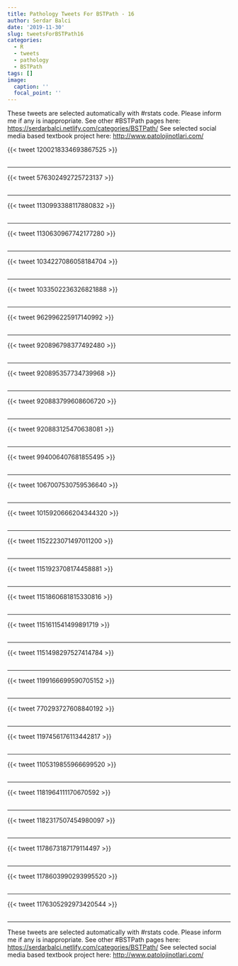 ```yaml
---
title: Pathology Tweets For BSTPath - 16
author: Serdar Balci
date: '2019-11-30'
slug: tweetsForBSTPath16
categories:
  - R
  - tweets
  - pathology
  - BSTPath
tags: []
image:
  caption: ''
  focal_point: ''
---
```



These tweets are selected automatically with #rstats code. Please inform me if any is inappropriate.
See other #BSTPath pages here: https://serdarbalci.netlify.com/categories/BSTPath/ 
See selected social media based textbook project here: http://www.patolojinotlari.com/

{{< tweet 1200218334693867525 >}}
<br>
<br>
<hr>
{{< tweet 576302492725723137 >}}
<br>
<br>
<hr>
{{< tweet 1130993388117880832 >}}
<br>
<br>
<hr>
{{< tweet 1130630967742177280 >}}
<br>
<br>
<hr>
{{< tweet 1034227086058184704 >}}
<br>
<br>
<hr>
{{< tweet 1033502236326821888 >}}
<br>
<br>
<hr>
{{< tweet 962996225917140992 >}}
<br>
<br>
<hr>
{{< tweet 920896798377492480 >}}
<br>
<br>
<hr>
{{< tweet 920895357734739968 >}}
<br>
<br>
<hr>
{{< tweet 920883799608606720 >}}
<br>
<br>
<hr>
{{< tweet 920883125470638081 >}}
<br>
<br>
<hr>
{{< tweet 994006407681855495 >}}
<br>
<br>
<hr>
{{< tweet 1067007530759536640 >}}
<br>
<br>
<hr>
{{< tweet 1015920666204344320 >}}
<br>
<br>
<hr>
{{< tweet 1152223071497011200 >}}
<br>
<br>
<hr>
{{< tweet 1151923708174458881 >}}
<br>
<br>
<hr>
{{< tweet 1151860681815330816 >}}
<br>
<br>
<hr>
{{< tweet 1151611541499891719 >}}
<br>
<br>
<hr>
{{< tweet 1151498297527414784 >}}
<br>
<br>
<hr>
{{< tweet 1199166699590705152 >}}
<br>
<br>
<hr>
{{< tweet 770293727608840192 >}}
<br>
<br>
<hr>
{{< tweet 1197456176113442817 >}}
<br>
<br>
<hr>
{{< tweet 1105319855966699520 >}}
<br>
<br>
<hr>
{{< tweet 1181964111170670592 >}}
<br>
<br>
<hr>
{{< tweet 1182317507454980097 >}}
<br>
<br>
<hr>
{{< tweet 1178673187179114497 >}}
<br>
<br>
<hr>
{{< tweet 1178603990293995520 >}}
<br>
<br>
<hr>
{{< tweet 1176305292973420544 >}}
<br>
<br>
<hr>


These tweets are selected automatically with #rstats code. Please inform me if any is inappropriate.
See other #BSTPath pages here: https://serdarbalci.netlify.com/categories/BSTPath/ 
See selected social media based textbook project here: http://www.patolojinotlari.com/
